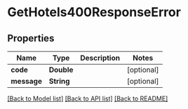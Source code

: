 # GetHotels400ResponseError

## Properties
Name | Type | Description | Notes
------------ | ------------- | ------------- | -------------
**code** | **Double** |  | [optional] 
**message** | **String** |  | [optional] 

[[Back to Model list]](../README.md#documentation-for-models) [[Back to API list]](../README.md#documentation-for-api-endpoints) [[Back to README]](../README.md)


